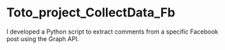 # Toto_project_CollectData_Fb
I developed a Python script to extract comments from a specific Facebook post using the Graph API. 
